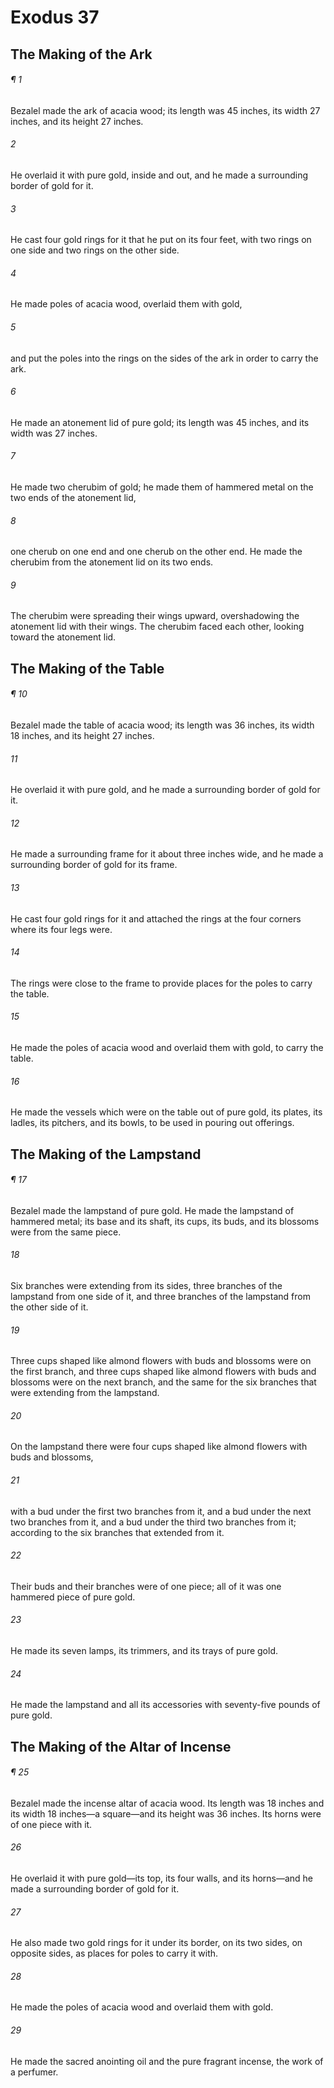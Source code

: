 # Exodus 37
## The Making of the Ark
###### ¶ 1
Bezalel made the ark of acacia wood; its length was 45 inches, its width 27 inches, and its height 27 inches.
###### 2
He overlaid it with pure gold, inside and out, and he made a surrounding border of gold for it.
###### 3
He cast four gold rings for it that he put on its four feet, with two rings on one side and two rings on the other side.
###### 4
He made poles of acacia wood, overlaid them with gold,
###### 5
and put the poles into the rings on the sides of the ark in order to carry the ark.
###### 6
He made an atonement lid of pure gold; its length was 45 inches, and its width was 27 inches.
###### 7
He made two cherubim of gold; he made them of hammered metal on the two ends of the atonement lid,
###### 8
one cherub on one end and one cherub on the other end. He made the cherubim from the atonement lid on its two ends.
###### 9
The cherubim were spreading their wings upward, overshadowing the atonement lid with their wings. The cherubim faced each other, looking toward the atonement lid.
## The Making of the Table
###### ¶ 10
Bezalel made the table of acacia wood; its length was 36 inches, its width 18 inches, and its height 27 inches.
###### 11
He overlaid it with pure gold, and he made a surrounding border of gold for it.
###### 12
He made a surrounding frame for it about three inches wide, and he made a surrounding border of gold for its frame.
###### 13
He cast four gold rings for it and attached the rings at the four corners where its four legs were.
###### 14
The rings were close to the frame to provide places for the poles to carry the table.
###### 15
He made the poles of acacia wood and overlaid them with gold, to carry the table.
###### 16
He made the vessels which were on the table out of pure gold, its plates, its ladles, its pitchers, and its bowls, to be used in pouring out offerings.
## The Making of the Lampstand
###### ¶ 17
Bezalel made the lampstand of pure gold. He made the lampstand of hammered metal; its base and its shaft, its cups, its buds, and its blossoms were from the same piece.
###### 18
Six branches were extending from its sides, three branches of the lampstand from one side of it, and three branches of the lampstand from the other side of it.
###### 19
Three cups shaped like almond flowers with buds and blossoms were on the first branch, and three cups shaped like almond flowers with buds and blossoms were on the next branch, and the same for the six branches that were extending from the lampstand.
###### 20
On the lampstand there were four cups shaped like almond flowers with buds and blossoms,
###### 21
with a bud under the first two branches from it, and a bud under the next two branches from it, and a bud under the third two branches from it; according to the six branches that extended from it.
###### 22
Their buds and their branches were of one piece; all of it was one hammered piece of pure gold.
###### 23
He made its seven lamps, its trimmers, and its trays of pure gold.
###### 24
He made the lampstand and all its accessories with seventy-five pounds of pure gold.
## The Making of the Altar of Incense
###### ¶ 25
Bezalel made the incense altar of acacia wood. Its length was 18 inches and its width 18 inches—a square—and its height was 36 inches. Its horns were of one piece with it.
###### 26
He overlaid it with pure gold—its top, its four walls, and its horns—and he made a surrounding border of gold for it.
###### 27
He also made two gold rings for it under its border, on its two sides, on opposite sides, as places for poles to carry it with.
###### 28
He made the poles of acacia wood and overlaid them with gold.
###### 29
He made the sacred anointing oil and the pure fragrant incense, the work of a perfumer.

